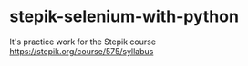 # stepik-selenium-with-python

It's practice work for the Stepik course
https://stepik.org/course/575/syllabus

